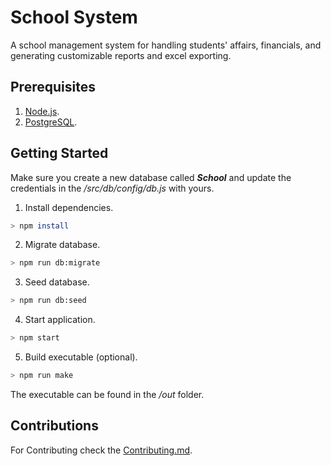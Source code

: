 # School System
A school management system for handling students' affairs, financials, and generating customizable reports and excel exporting.
## Prerequisites

1. [Node.js](https://nodejs.org/en/download/).
2. [PostgreSQL](https://www.postgresql.org/download/).

## Getting Started
Make sure you create a new database called ***School*** and update the credentials in the */src/db/config/db.js* with yours.

1. Install dependencies.

```sh
> npm install
```
2. Migrate database.

```sh
> npm run db:migrate
```
3. Seed database.

```sh
> npm run db:seed
```

4. Start application.

```sh
> npm start
```

5. Build executable (optional).

```sh
> npm run make
```

The executable can be found in the _/out_ folder.

## Contributions
For Contributing check the [Contributing.md](./Contributing.md).